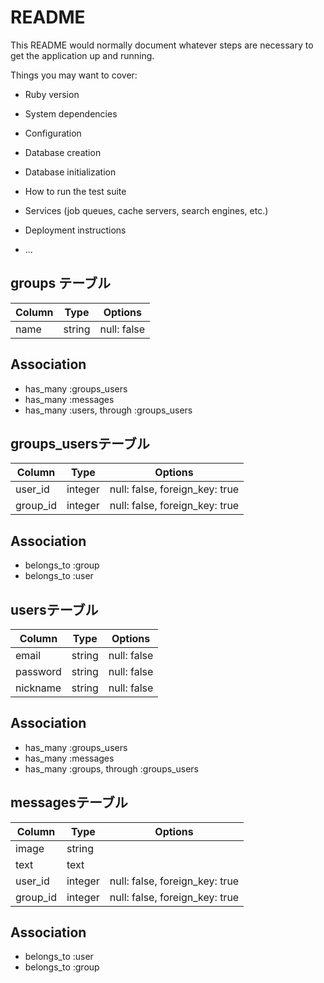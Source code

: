 # README

This README would normally document whatever steps are necessary to get the
application up and running.

Things you may want to cover:

* Ruby version

* System dependencies

* Configuration

* Database creation

* Database initialization

* How to run the test suite

* Services (job queues, cache servers, search engines, etc.)

* Deployment instructions

* ...

## groups テーブル
|Column|Type|Options|
|------|----|-------|
|name|string|null: false|
## Association
- has_many :groups_users
- has_many :messages
- has_many :users, through :groups_users

## groups_usersテーブル
|Column|Type|Options|
|------|----|-------|
|user_id|integer|null: false, foreign_key: true|
|group_id|integer|null: false, foreign_key: true|
## Association
- belongs_to :group
- belongs_to :user

## usersテーブル
|Column|Type|Options|
|------|----|-------|
|email|string|null: false|
|password|string|null: false|
|nickname|string|null: false|
## Association
- has_many :groups_users
- has_many :messages
- has_many :groups, through :groups_users

## messagesテーブル
|Column|Type|Options|
|------|----|-------|
|image|string|
|text|text|
|user_id|integer|null: false, foreign_key: true|
|group_id|integer|null: false, foreign_key: true|
## Association
- belongs_to :user
- belongs_to :group
